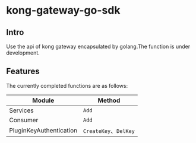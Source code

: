 # kong-gateway-go-sdk



## Intro

Use the api of kong gateway encapsulated by golang.The function is under development.



## Features

The currently completed functions are as follows:

| Module                  | Method                |
| ----------------------- | --------------------- |
| Services                | `Add`                 |
| Consumer                | `Add`                 |
| PluginKeyAuthentication | `CreateKey`、`DelKey` |

